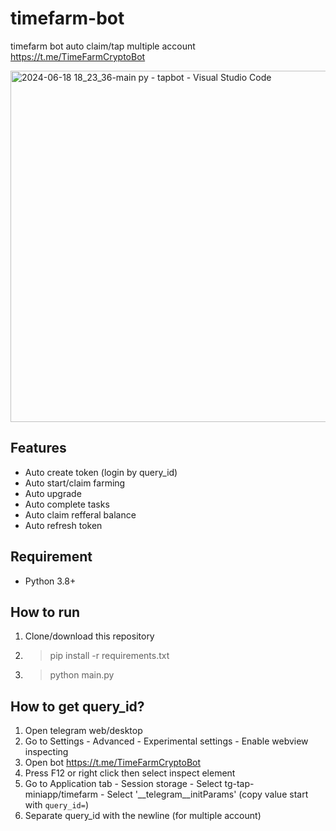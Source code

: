 ﻿# timefarm-bot
timefarm bot auto claim/tap multiple account https://t.me/TimeFarmCryptoBot

<img width="562" alt="2024-06-18 18_23_36-main py - tapbot - Visual Studio Code" src="https://github.com/maldiharyojudanto/timefarm-bot/assets/76139419/b7641bdf-bb24-44c3-9ad2-62d9afd2e1c4">

## Features
- Auto create token (login by query_id)
- Auto start/claim farming
- Auto upgrade
- Auto complete tasks
- Auto claim refferal balance
- Auto refresh token

## Requirement
- Python 3.8+

## How to run
1. Clone/download this repository
2. > pip install -r requirements.txt
3. > python main.py

## How to get query_id?
1. Open telegram web/desktop
2. Go to Settings - Advanced - Experimental settings - Enable webview inspecting
3. Open bot https://t.me/TimeFarmCryptoBot
4. Press F12 or right click then select inspect element
5. Go to Application tab - Session storage - Select tg-tap-miniapp/timefarm - Select '__telegram__initParams' (copy value start with ```query_id=```)
6. Separate query_id with the newline (for multiple account)
